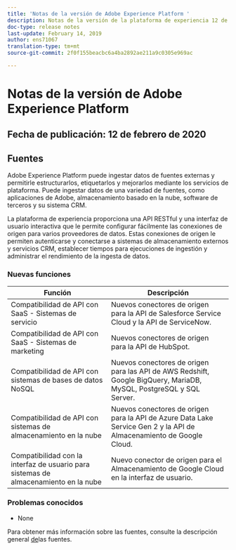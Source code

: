 ```yaml
---
title: 'Notas de la versión de Adobe Experience Platform '
description: Notas de la versión de la plataforma de experiencia 12 de febrero de 2020
doc-type: release notes
last-update: February 14, 2019
author: ens71067
translation-type: tm+mt
source-git-commit: 2f0f155beacbc6a4ba2892ae211a9c0305e969ac

---
```



# Notas de la versión de Adobe Experience Platform

## Fecha de publicación: 12 de febrero de 2020

## Fuentes

Adobe Experience Platform puede ingestar datos de fuentes externas y permitirle estructurarlos, etiquetarlos y mejorarlos mediante los servicios de plataforma. Puede ingestar datos de una variedad de fuentes, como aplicaciones de Adobe, almacenamiento basado en la nube, software de terceros y su sistema CRM.

La plataforma de experiencia proporciona una API RESTful y una interfaz de usuario interactiva que le permite configurar fácilmente las conexiones de origen para varios proveedores de datos. Estas conexiones de origen le permiten autenticarse y conectarse a sistemas de almacenamiento externos y servicios CRM, establecer tiempos para ejecuciones de ingestión y administrar el rendimiento de la ingesta de datos.

### Nuevas funciones

| Función | Descripción |
| ------- | ----------- |
| Compatibilidad de API con SaaS - Sistemas de servicio | Nuevos conectores de origen para la API de Salesforce Service Cloud y la API de ServiceNow. |
| Compatibilidad de API con SaaS - Sistemas de marketing | Nuevos conectores de origen para la API de HubSpot. |
| Compatibilidad de API con sistemas de bases de datos NoSQL | Nuevos conectores de origen para las API de AWS Redshift, Google BigQuery, MariaDB, MySQL, PostgreSQL y SQL Server. |
| Compatibilidad de API con sistemas de almacenamiento en la nube | Nuevos conectores de origen para la API de Azure Data Lake Service Gen 2 y la API de Almacenamiento de Google Cloud. |
| Compatibilidad con la interfaz de usuario para sistemas de almacenamiento en la nube | Nuevo conector de origen para el Almacenamiento de Google Cloud en la interfaz de usuario. |

### Problemas conocidos

* None

Para obtener más información sobre las fuentes, consulte la descripción general [de](../../sources/home.md)las fuentes.